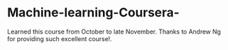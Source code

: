 # Machine-learning-Coursera-
Learned this course from October to late November. 
Thanks to Andrew Ng for providing such excellent course!.
